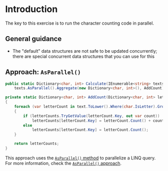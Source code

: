 # Introduction

The key to this exercise is to run the character counting code in parallel.

## General guidance

- The "default" data structures are not safe to be updated concurrently; there are special concurrent data structures that you can use for this

## Approach: `AsParallel()`

```csharp
public static Dictionary<char, int> Calculate(IEnumerable<string> texts) =>
    texts.AsParallel().Aggregate(new Dictionary<char, int>(), AddCount);

private static Dictionary<char, int> AddCount(Dictionary<char, int> letterCounts, string text)
{
    foreach (var letterCount in text.ToLower().Where(char.IsLetter).GroupBy(c => c))
    {
        if (letterCounts.TryGetValue(letterCount.Key, out var count))
            letterCounts[letterCount.Key] = letterCount.Count() + count;
        else
            letterCounts[letterCount.Key] = letterCount.Count();
    }

    return letterCounts;
}
```

This approach uses the [`AsParallel()` method][as-parallel] to parallelize a LINQ query.
For more information, check the [`AsParallel()` approach][approach-as-parallel].

[approach-as-parallel]: https://exercism.org/tracks/csharp/exercises/gigasecond/approaches/as-parallel
[as-parallel]: https://learn.microsoft.com/en-us/dotnet/api/system.linq.parallelenumerable.asparallel
